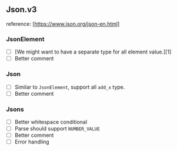 ## Json.v3

reference: [https://www.json.org/json-en.html]

### JsonElement

- [ ] [We might want to have a separate type for all element value.][1]
- [ ] Better comment

### Json

- [ ] Similar to `JsonElement`, support all `add_x` type.
- [ ] Better comment

### Jsons

- [ ] Better whitespace conditional
- [ ] Parse should support `NUMBER_VALUE`
- [ ] Better comment
- [ ] Error handling
